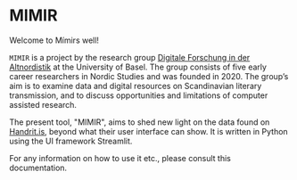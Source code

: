 # MIMIR

Welcome to Mímirs well!

`MIMIR` is a project by the research group [Digitale Forschung in der Altnordistik](https://nordistik.philhist.unibas.ch/de/forschung/arbeitsgruppe-digitale-forschung-in-der-altnordistik/)
at the University of Basel. The group consists of  five early career researchers in Nordic Studies and was founded 
in 2020. The group’s aim is to examine data and digital resources on Scandinavian literary transmission, and to discuss
opportunities and limitations of computer assisted research.

The present tool, "MIMIR", aims to shed new light on the data found on [Handrit.is](https://handrit.is/), 
beyond what their user interface can show. It is written in Python using the UI framework Streamlit.

For any information on how to use it etc., please consult this documentation.
